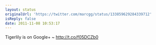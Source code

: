 ```yaml
---
layout: status
originalUrl: 'https://twitter.com/marcgg/status/133859629284339712'
isReply: false
date: 2011-11-08 10:53:17
---
```


Tigerlily is on Google+ ~ http://t.co/f05DCZb0
